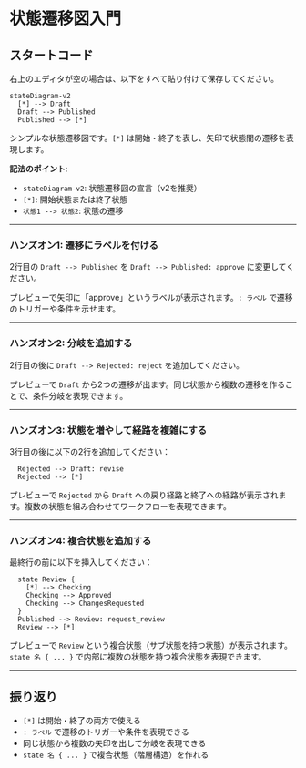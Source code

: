 # 状態遷移図入門

## スタートコード
右上のエディタが空の場合は、以下をすべて貼り付けて保存してください。

```mermaid
stateDiagram-v2
  [*] --> Draft
  Draft --> Published
  Published --> [*]
```

シンプルな状態遷移図です。`[*]` は開始・終了を表し、矢印で状態間の遷移を表現します。

**記法のポイント**:
- `stateDiagram-v2`: 状態遷移図の宣言（v2を推奨）
- `[*]`: 開始状態または終了状態
- `状態1 --> 状態2`: 状態の遷移

---

### ハンズオン1: 遷移にラベルを付ける

2行目の `Draft --> Published` を `Draft --> Published: approve` に変更してください。

プレビューで矢印に「approve」というラベルが表示されます。`: ラベル` で遷移のトリガーや条件を示せます。

---

### ハンズオン2: 分岐を追加する

2行目の後に `Draft --> Rejected: reject` を追加してください。

プレビューで `Draft` から2つの遷移が出ます。同じ状態から複数の遷移を作ることで、条件分岐を表現できます。

---

### ハンズオン3: 状態を増やして経路を複雑にする

3行目の後に以下の2行を追加してください：
```mermaid
  Rejected --> Draft: revise
  Rejected --> [*]
```

プレビューで `Rejected` から `Draft` への戻り経路と終了への経路が表示されます。複数の状態を組み合わせてワークフローを表現できます。

---

### ハンズオン4: 複合状態を追加する

最終行の前に以下を挿入してください：
```mermaid
  state Review {
    [*] --> Checking
    Checking --> Approved
    Checking --> ChangesRequested
  }
  Published --> Review: request_review
  Review --> [*]
```

プレビューで `Review` という複合状態（サブ状態を持つ状態）が表示されます。`state 名 { ... }` で内部に複数の状態を持つ複合状態を表現できます。

---

## 振り返り
- `[*]` は開始・終了の両方で使える
- `: ラベル` で遷移のトリガーや条件を表現できる
- 同じ状態から複数の矢印を出して分岐を表現できる
- `state 名 { ... }` で複合状態（階層構造）を作れる
